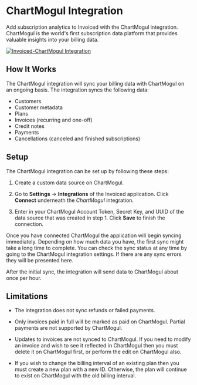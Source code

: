 # ChartMogul Integration

Add subscription analytics to Invoiced with the ChartMogul integration. ChartMogul is the world's first subscription data platform that provides valuable insights into your billing data.

[![Invoiced-ChartMogul Integration](/docs/img/chartmogul.png)](/docs/img/chartmogul.png)

## How It Works

The ChartMogul integration will sync your billing data with ChartMogul on an ongoing basis. The integration syncs the following data:
* Customers
* Customer metadata
* Plans
* Invoices (recurring and one-off)
* Credit notes
* Payments
* Cancellations (canceled and finished subscriptions)

## Setup

The ChartMogul integration can be set up by following these steps:

1. Create a custom data source on ChartMogul.

2. Go to **Settings** &rarr; **Integrations** of the Invoiced application. Click **Connect** underneath the *ChartMogul* integration.

3. Enter in your ChartMogul Account Token, Secret Key, and UUID of the data source that was created in step 1. Click **Save** to finish the connection.

Once you have connected ChartMogul the application will begin syncing immediately. Depending on how much data you have, the first sync might take a long time to complete. You can check the sync status at any time by going to the ChartMogul integration settings. If there are any sync errors they will be presented here.

After the initial sync, the integration will send data to ChartMogul about once per hour.

## Limitations

* The integration does not sync refunds or failed payments.

* Only invoices paid in full will be marked as paid on ChartMogul. Partial payments are not supported by ChartMogul.

* Updates to invoices are not synced to ChartMogul. If you need to modify an invoice and wish to see it reflected in ChartMogul then you must delete it on ChartMogul first, or perform the edit on ChartMogul also.

* If you wish to change the billing interval of an existing plan then you must create a new plan with a new ID. Otherwise, the plan will continue to exist on ChartMogul with the old billing interval.